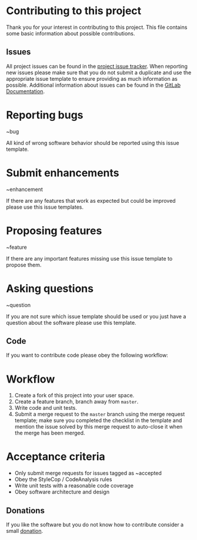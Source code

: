 # Contributing to this project

Thank you for your interest in contributing to this project. This file contains some basic information about possible contributions.

## Issues
All project issues can be found in the [project issue tracker][2].
When reporting new issues please make sure that you do not submit a duplicate and use the appropriate issue template to ensure providing as much information as possible.
Additional information about issues can be found in the [GitLab Documentation][10].

# Reporting bugs
~bug

All kind of wrong software behavior should be reported using this issue template.

# Submit enhancements
~enhancement

If there are any features that work as expected but could be improved please use this issue templates.

# Proposing features
~feature

If there are any important features missing use this issue template to propose them.

# Asking questions
~question

If you are not sure which issue template should be used or you just have a question about the software please use this template.

## Code
If you want to contribute code please obey the following workflow:

# Workflow
1. Create a fork of this project into your user space.
2. Create a feature branch, branch away from `master`.
3. Write code and unit tests.
4. Submit a merge request to the `master` branch using the merge request template; make sure you completed the checklist in the template and mention the issue solved by this merge request to auto-close it when the merge has been merged.

# Acceptance criteria
- Only submit merge requests for issues tagged as ~accepted
- Obey the StyleCop / CodeAnalysis rules
- Write unit tests with a reasonable code coverage
- Obey software architecture and design 

## Donations
If you like the software but you do not know how to contribute consider a small [donation][3].

[1]: https://gitlab.com/tobiaskoch/LinkTime/wikis/home
[2]: https://gitlab.com/tobiaskoch/LinkTime/issues
[3]: https://www.paypal.com/cgi-bin/webscr?cmd=_donations&business=T%2eKoch%40TK%2dSoftware%2ede&lc=DE&no_note=1&no_shipping=1&currency_code=EUR&bn=PP%2dDonationsBF%3abtn_donateCC_LG%2egif%3aNonHosted

[10]: https://docs.gitlab.com/ce/user/project/issues/index.html